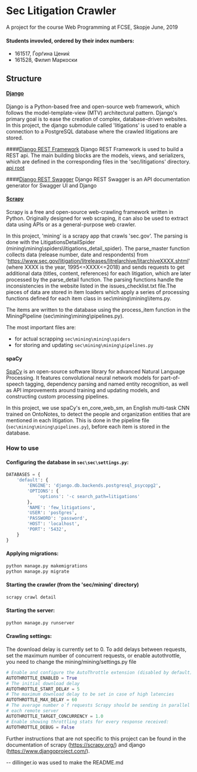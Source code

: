 # Sec Litigation Crawler
 A project for the course Web Programming at FCSE, Skopje
 June, 2019
#### Students invovled, ordered by their index numbers:
  - 161517, Ѓорѓина Цениќ
  - 161528, Филип Маркоски

## Structure

#### [Django](https://www.djangoproject.com/)
Django is a Python-based free and open-source web framework, which follows the model-template-view (MTV) architectural pattern. Django's primary goal is to ease the creation of complex, database-driven websites.
In this project, the django submodule called 'litigations' is used to enable a connection to a PostgreSQL database where the crawled litigations are stored.

####[Django REST Framework](https://www.django-rest-framework.org/)
Django REST Framework is used to build a REST api. The main building blocks are the models, views, and serializers, which are defined in the corresponding files in the 'sec/litigations' directory. [api root](http://194.149.136.108:8000/)

####[Django REST Swagger](https://django-rest-swagger.readthedocs.io/en/latest/)
Django REST Swagger is an API documentation generator for Swagger UI and Django

#### [Scrapy](https://scrapy.org/)
Scrapy is a free and open-source web-crawling framework written in Python. Originally designed for web scraping, it can also be used to extract data using APIs or as a general-purpose web crawler.

In this project, 'mining' is a scrapy app that crawls 'sec.gov'.
The parsing is done with the LitigationsDetailSpider (mining\mining\spiders\litigations_detail_spider).
The parse_master function collects data (release number, date and respondents) from
'https://www.sec.gov/litigation/litreleases/litrelarchive/litarchiveXXXX.shtml' (where XXXX is the year, 1995<=XXXX<=2018) and sends requests to get additional data (titles, content, references) for each litigation, which are later processed by the
parse_detail function. The parsing functions handle the inconsistencies in the website listed in the issues_checklist.txt file.The pieces of data are stored in item loaders which apply a series of processing functions defined
for each item class in sec\mining\mining\items.py.

The items are written to the database using the process_item function in the MiningPipeline (sec\mining\mining\pipelines.py).

The most important files are:
- for actual scrapping `sec\mining\mining\spiders`
- for storing and updating `sec\mining\mining\pipelines.py`

#### spaCy
[SpaCy](https://spacy.io/) is an open-source software library for advanced Natural Language Processing. It features convolutional neural network models for part-of-speech tagging, dependency parsing and named entity recognition, as well as API improvements around training and updating models, and constructing custom processing pipelines.

In this project, we use spaCy's en_core_web_sm, an English multi-task CNN trained on OntoNotes, to detect the people and organization entities that are mentioned in each litigation. This is done in the pipeline file (`sec\mining\mining\pipelines.py`), before each item is stored in the database.

### How to use
#### Configuring the database in `sec\sec\settings.py`:
```python
DATABASES = {
    'default': {
        'ENGINE': 'django.db.backends.postgresql_psycopg2',
        'OPTIONS': {
            'options': '-c search_path=litigations'
        },
        'NAME': 'few_litigations',
        'USER': 'postgres',
        'PASSWORD': 'password',
        'HOST': 'localhost',
        'PORT': '5432',
    }
}
```
#### Applying migrations:
```sh
python manage.py makemigrations
python manage.py migrate
```

#### Starting the crawler (from the 'sec/mining' directory)
```sh
scrapy crawl detail
```
#### Starting the server:
```sh
python manage.py runserver
```
#### Crawling settings:
The download delay is currently set to 0.
To add delays between requests, set the maximum number of concurrent requests, or enable autothrottle,
you need to change the mining/mining/settings.py file
```python
# Enable and configure the AutoThrottle extension (disabled by default)
AUTOTHROTTLE_ENABLED = True
# The initial download delay
AUTOTHROTTLE_START_DELAY = 5
# The maximum download delay to be set in case of high latencies
AUTOTHROTTLE_MAX_DELAY = 60
# The average number o`f requests Scrapy should be sending in parallel to
# each remote server
AUTOTHROTTLE_TARGET_CONCURRENCY = 1.0
# Enable showing throttling stats for every response received:
AUTOTHROTTLE_DEBUG = False
```

Further instructions that are not specific to this project can be found in the documentation of
scrapy (https://scrapy.org/) and django (https://www.djangoproject.com/).

-- dillinger.io was used to make the README.md

